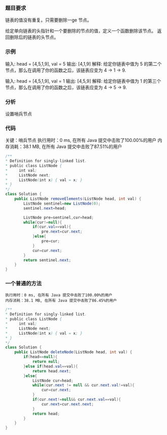### 题目要求

链表的值没有重复。只需要删除一ge 节点。

给定单向链表的头指针和一个要删除的节点的值，定义一个函数删除该节点。
返回删除后的链表的头节点。

### 示例

输入: head = [4,5,1,9], val = 5
输出: [4,1,9]
解释: 给定你链表中值为 5 的第二个节点，那么在调用了你的函数之后，该链表应变为 4 -> 1 -> 9.

输入: head = [4,5,1,9], val = 1
输出: [4,5,9]
解释: 给定你链表中值为 1 的第三个节点，那么在调用了你的函数之后，该链表应变为 4 -> 5 -> 9.

### 分析

设置哨兵节点

### 代码

关键：哨兵节点
执行用时：0 ms, 在所有 Java 提交中击败了100.00%的用户
内存消耗：38.1 MB, 在所有 Java 提交中击败了87.51%的用户
```java
/**
* Definition for singly-linked list.
* public class ListNode {
*     int val;
*     ListNode next;
*     ListNode(int x) { val = x; }
* }
*/
class Solution {
    public ListNode removeElements(ListNode head, int val) {
        ListNode sentinel=new ListNode(0);
        sentinel.next=head;

        ListNode pre=sentinel,cur=head;
        while(cur!=null){
            if(cur.val==val){
                pre.next=cur.next;
            }else{
                pre=cur;
            }
            cur=cur.next;
        }
        return sentinel.next;
    }
}
```
### 一个普通的方法
    
    执行用时：0 ms, 在所有 Java 提交中击败了100.00%的用户
    内存消耗：38.1 MB, 在所有 Java 提交中击败了86.45%的用户

```java
/**
* Definition for singly-linked list.
* public class ListNode {
*     int val;
*     ListNode next;
*     ListNode(int x) { val = x; }
* }
*/
class Solution {
    public ListNode deleteNode(ListNode head, int val) {
        if(head==null){
            return null;
        }else if(head.val==val){
            return head.next;
        }else{
            ListNode cur=head;
            while(cur.next != null && cur.next.val!=val){
                cur=cur.next;
            }
            if(cur.next!=null&& cur.next.val==val){
                cur.next=cur.next.next;
            }
            return head;
        }
    }
}
```
